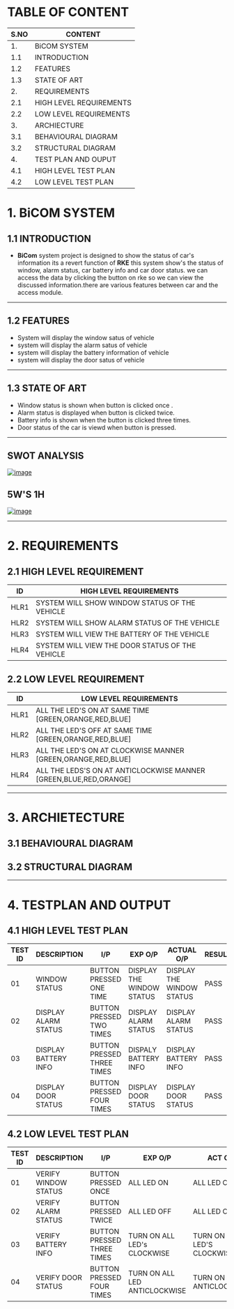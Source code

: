 # TABLE OF CONTENT
|S.NO| CONTENT |
|--|-------|
|1.| BiCOM SYSTEM |
|1.1 |INTRODUCTION|
|1.2| FEATURES|
|1.3| STATE OF ART|
|2.| REQUIREMENTS|
| 2.1 |HIGH LEVEL REQUIREMENTS|
|2.2| LOW LEVEL REQUIREMENTS|
|3.| ARCHIECTURE|
|3.1 |BEHAVIOURAL DIAGRAM |
|3.2| STRUCTURAL DIAGRAM|
|4.| TEST PLAN AND OUPUT|
|4.1| HIGH LEVEL TEST PLAN|
|4.2|LOW LEVEL TEST PLAN|

# 1. BiCOM SYSTEM
## 1.1 INTRODUCTION
- **BiCom** system project is designed to show the status of car's information its a revert function of **RKE** this system show's the status of window, alarm status, car battery info and car door status. we can access the data by clicking the button on rke so we can view the discussed information.there are various features between car and the access module.
---
## 1.2 FEATURES
- System will display the window satus of vehicle
- system will display the alarm satus of vehicle 
- system will display the battery information of vehicle 
- system will display the door satus of vehicle 
_______________________
## 1.3 STATE OF ART
* Window status is shown when button is clicked once .
* Alarm status is displayed when button is clicked twice.
* Battery info is shown when the button is clicked three times.
* Door status of the car is viewd when button is pressed.
_______________________________

## SWOT ANALYSIS
[![image](https://www.linkpicture.com/q/Bicom-swot.jpeg)](https://www.linkpicture.com/view.php?img=LPic622bade665943465660021)
## 5W'S 1H
[![image](https://www.linkpicture.com/q/Bicom-swot.jpeg)](https://www.linkpicture.com/view.php?img=LPic622bade665943465660021)
________________________________________
# 2. REQUIREMENTS
## 2.1 HIGH LEVEL REQUIREMENT
| ID | HIGH LEVEL REQUIREMENTS |
| -------- | -------------- |
| HLR1 | SYSTEM WILL SHOW WINDOW STATUS OF THE VEHICLE |
| HLR2 | SYSTEM WILL SHOW ALARM STATUS OF THE VEHICLE |
| HLR3 | SYSTEM WILL VIEW THE BATTERY OF THE VEHICLE |
| HLR4 | SYSTEM WILL VIEW THE DOOR STATUS OF THE VEHICLE |
## 2.2 LOW LEVEL REQUIREMENT
| ID | LOW LEVEL REQUIREMENTS |
| ---|-------------- |
| HLR1 |ALL THE LED'S ON AT SAME TIME [GREEN,ORANGE,RED,BLUE]|
| HLR2 |ALL THE LED'S OFF AT SAME TIME [GREEN,ORANGE,RED,BLUE] |
| HLR3 |ALL THE LED'S ON AT CLOCKWISE MANNER [GREEN,ORANGE,RED,BLUE]|
| HLR4 |ALL THE LEDS'S ON AT ANTICLOCKWISE MANNER [GREEN,BLUE,RED,ORANGE]|
_______________________
# 3. ARCHIETECTURE
## 3.1 BEHAVIOURAL DIAGRAM

## 3.2 STRUCTURAL DIAGRAM
_______________________________
# 4. TESTPLAN AND OUTPUT
## 4.1 HIGH LEVEL TEST PLAN

| TEST ID | DESCRIPTION | I/P | EXP O/P | ACTUAL O/P | RESULT|
| --- | --- | --- | --- | --- | ---|
| 01 | WINDOW STATUS | BUTTON PRESSED ONE TIME  | DISPLAY THE WINDOW STATUS | DISPLAY THE WINDOW STATUS  | PASS|
| 02 | DISPLAY ALARM STATUS | BUTTON PRESSED TWO TIMES | DISPLAY ALARM STATUS | DISPLAY ALARM STATUS | PASS|
| 03 | DISPLAY BATTERY INFO | BUTTON PRESSED THREE TIMES | DISPALY BATTERY INFO  | DISPLAY BATTERY INFO |PASS|
| 04 | DISPLAY DOOR STATUS |BUTTON PRESSED FOUR TIMES | DISPLAY DOOR STATUS |DISPLAY DOOR STATUS|PASS|


## 4.2 LOW LEVEL TEST PLAN

| TEST ID | DESCRIPTION| I/P | EXP O/P | ACT O/P | RESULT |
| --- | --- | --- | --- | --- | --- |
| 01 | VERIFY WINDOW STATUS |  BUTTON PRESSED ONCE  | ALL LED ON | ALL LED ON  | PASS|
| 02 | VERIFY ALARM STATUS | BUTTON PRESSED TWICE  | ALL LED OFF | ALL LED OFF | PASS |
| 03 | VERIFY BATTERY INFO | BUTTON PRESSED THREE TIMES| TURN ON ALL LED's CLOCKWISE | TURN ON ALL LED'S CLOCKWISE | PASS|
| 04 | VERIFY DOOR STATUS |BUTTON PRESSED FOUR TIMES | TURN ON ALL LED ANTICLOCKWISE| TURN ON LED's ANTICLOCKWISE | PASS|

